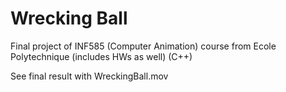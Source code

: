 # Wrecking Ball
 Final project of INF585 (Computer Animation) course from Ecole Polytechnique (includes HWs as well) (C++)


See final result with WreckingBall.mov
